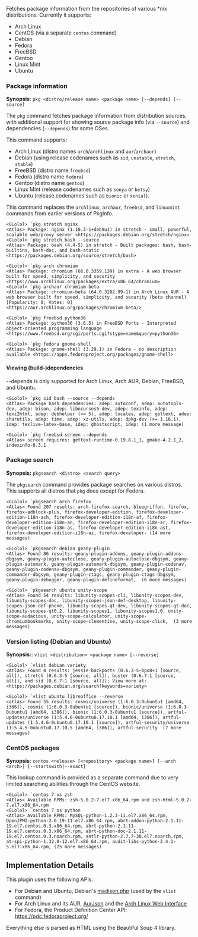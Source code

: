 Fetches package information from the repositories of various \*nix distributions. Currently it supports:
- Arch Linux
- CentOS (via a separate `centos` command)
- Debian
- Fedora
- FreeBSD
- Gentoo
- Linux Mint
- Ubuntu

### Package information

**Synopsis**: `pkg <distro/release name> <package name> [--depends] [--source]`

The `pkg` command fetches package information from distribution sources, with additional support for showing source package info (via `--source`) and dependencies (`--depends`) for some OSes.

This command supports:
- Arch Linux (distro names `arch`/`archlinux` and `aur`/`archaur`)
- Debian (using release codenames such as `sid`, `unstable`, `stretch`, `stable`)
- FreeBSD (distro name `freebsd`)
- Fedora (distro name `fedora`)
- Gentoo (distro name `gentoo`)
- Linux Mint (release codenames such as `sonya` or `betsy`)
- Ubuntu (release codenames such as `bionic` or `xenial`).

This command replaces the `archlinux`, `archaur`, `freebsd`, and `linuxmint` commands from earlier versions of PkgInfo.

```
<GLolol> `pkg stretch nginx
<Atlas> Package: nginx (1.10.3-1+deb9u1) in stretch - small, powerful, scalable web/proxy server <https://packages.debian.org/stretch/nginx>
<GLolol> `pkg stretch bash --source
<Atlas> Package: bash (4.4-5) in stretch - Built packages: bash, bash-builtins, bash-doc, and bash-static <https://packages.debian.org/source/stretch/bash>

<GLolol> `pkg arch chromium
<Atlas> Package: chromium (66.0.3359.139) in extra - A web browser built for speed, simplicity, and security <https://www.archlinux.org/packages/extra/x86_64/chromium>
<GLolol> `pkg archaur chromium-beta
<Atlas> Package: chromium-beta (64.0.3282.99-1) in Arch Linux AUR - A web browser built for speed, simplicity, and security (beta channel) [Popularity: 0; Votes: 0] <https://aur.archlinux.org/packages/chromium-beta/>

<GLolol> `pkg freebsd python36
<Atlas> Package: python36 (3.6.5) in FreeBSD Ports - Interpreted object-oriented programming language <https://www.freebsd.org/cgi/ports.cgi?stype=name&query=python36>

<GLolol> `pkg fedora gnome-shell
<Atlas> Package: gnome-shell (3.29.1) in Fedora - no description available <https://apps.fedoraproject.org/packages/gnome-shell>
```

#### Viewing (build-)dependencies

--depends is only supported for Arch Linux, Arch AUR, Debian, FreeBSD, and Ubuntu.

```
<GLolol> `pkg sid bash --source --depends
<Atlas> Package bash dependencies: adep: autoconf, adep: autotools-dev, adep: bison, adep: libncurses5-dev, adep: texinfo, adep: texi2html, adep: debhelper (>= 5), adep: locales, adep: gettext, adep: sharutils, adep: time, adep: xz-utils, adep: dpkg-dev (>= 1.16.1), idep: texlive-latex-base, idep: ghostscript, idep: (1 more message)

<GLolol> `pkg freebsd screen --depends
<Atlas> screen requires: gettext-runtime-0.19.8.1_1, gmake-4.2.1_2, indexinfo-0.3.1
```

### Package search

**Synopsis:** `pkgsearch <distro> <search query>`

The `pkgsearch` command provides package searches on various distros. This supports all distros that `pkg` does except for Fedora.

```
<GLolol> `pkgsearch arch firefox
<Atlas> Found 207 results: arch-firefox-search, bluegriffon, firefox, firefox-adblock-plus, firefox-developer-edition, firefox-developer-edition-i18n-ach, firefox-developer-edition-i18n-af, firefox-developer-edition-i18n-an, firefox-developer-edition-i18n-ar, firefox-developer-edition-i18n-as, firefox-developer-edition-i18n-ast, firefox-developer-edition-i18n-az, firefox-developer- (14 more messages)

<GLolol> `pkgsearch debian geany-plugin
<Atlas> Found 86 results: geany-plugin-addons, geany-plugin-addons-dbgsym, geany-plugin-autoclose, geany-plugin-autoclose-dbgsym, geany-plugin-automark, geany-plugin-automark-dbgsym, geany-plugin-codenav, geany-plugin-codenav-dbgsym, geany-plugin-commander, geany-plugin-commander-dbgsym, geany-plugin-ctags, geany-plugin-ctags-dbgsym, geany-plugin-debugger, geany-plugin-defineformat,  (6 more messages)

<GLolol> `pkgsearch ubuntu unity-scope
<Atlas> Found 54 results: libunity-scopes-cli, libunity-scopes-dev, libunity-scopes-doc, libunity-scopes-json-def-desktop, libunity-scopes-json-def-phone, libunity-scopes-qt-dev, libunity-scopes-qt-doc, libunity-scopes-qt0.2, libunity-scopes1, libunity-scopes1.0, unity-scope-audacious, unity-scope-calculator, unity-scope-chromiumbookmarks, unity-scope-clementine, unity-scope-click,  (3 more messages)
```

### Version listing (Debian and Ubuntu)

**Synopsis:**: `vlist <distribution> <package name> [--reverse]`

```
<GLolol> `vlist debian variety
<Atlas> Found 4 results: jessie-backports (0.6.3-5~bpo8+1 [source, all]), stretch (0.6.3-5 [source, all]), buster (0.6.7-1 [source, all]), and sid (0.6.7-1 [source, all]); View more at: <https://packages.debian.org/search?keywords=variety>

<GLolol> `vlist ubuntu libreoffice --reverse
<atlas> Found 55 results: cosmic/universe (1:6.0.3-0ubuntu1 [amd64, i386]), cosmic (1:6.0.3-0ubuntu1 [source]), bionic/universe (1:6.0.3-0ubuntu1 [amd64, i386]), bionic (1:6.0.3-0ubuntu1 [source]), artful-updates/universe (1:5.4.6-0ubuntu0.17.10.1 [amd64, i386]), artful-updates (1:5.4.6-0ubuntu0.17.10.1 [source]), artful-security/universe (1:5.4.5-0ubuntu0.17.10.5 [amd64, i386]), artful-security  (7 more messages)
```

### CentOS packages

**Synopsis**: `centos <release> [<repository> <package name>] [--arch <arch>] [--startswith|--exact]`

This lookup command is provided as a separate command due to very limited searching abilities through the CentOS website.

```
<GLolol> `centos 7 os zsh
<Atlas> Available RPMs: zsh-5.0.2-7.el7.x86_64.rpm and zsh-html-5.0.2-7.el7.x86_64.rpm
<GLolol> `centos 7 os python
<Atlas> Available RPMs: MySQL-python-1.2.3-11.el7.x86_64.rpm, OpenIPMI-python-2.0.19-11.el7.x86_64.rpm, abrt-addon-python-2.1.11-19.el7.centos.0.3.x86_64.rpm, abrt-python-2.1.11-19.el7.centos.0.3.x86_64.rpm, abrt-python-doc-2.1.11-19.el7.centos.0.3.noarch.rpm, antlr-python-2.7.7-30.el7.noarch.rpm, at-spi-python-1.32.0-12.el7.x86_64.rpm, audit-libs-python-2.4.1-5.el7.x86_64.rpm, (25 more messages)
```

## Implementation Details

This plugin uses the following APIs:
- For Debian and Ubuntu, Debian's [madison.php](//qa.debian.org/madison.php) (used by the `vlist` command)
- For Arch Linux and its AUR, [AurJson](//wiki.archlinux.org/index.php/AurJson) and the [Arch Linux Web Interface](//wiki.archlinux.org/index.php/Official_Repositories_Web_Interface)
- For Fedora, the Product Definition Center API: https://pdc.fedoraproject.org/

Everything else is parsed as HTML using the Beautiful Soup 4 library.
